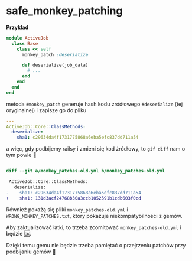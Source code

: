 # safe_monkey_patching

**Przykład**
```ruby
module ActiveJob
  class Base
    class << self
      monkey_patch :deserialize

      def deserialize(job_data)
        # ...
      end
    end
  end
end
````

metoda `#monkey_patch` generuje hash kodu źródłowego `#deserialize` (tej oryginalnej) i zapisze go do pliku
```yml
---
ActiveJob::Core::ClassMethods:
  deserialize:
    sha1: c29634da4f1731775868a6eba5efc837dd711a54
```
a więc, gdy podbijemy railsy i zmieni się kod źródłowy, to `gif diff` nam o tym powie 🤩


```diff

diff --git a/monkey_patches-old.yml b/monkey_patches-old.yml

 ActiveJob::Core::ClassMethods:
   deserialize:
-    sha1: c29634da4f1731775868a6eba5efc837dd711a54
+    sha1: 131d3acf24768b30a3ccb1052591b1cdb603f0cd
```

Również pokażą się pliki `monkey_patches-old.yml` i `WRONG_MONKEY_PATCHES.txt`, który pokazuje niekompatybilności z gemów.

Aby zaktualizować łatki, to trzeba zcomitować `monkey_patches-old.yml` i będzie :ok:.

Dzięki temu gemu nie będzie trzeba pamiętać o przejrzeniu patchów przy podbijaniu gemów 🥳



